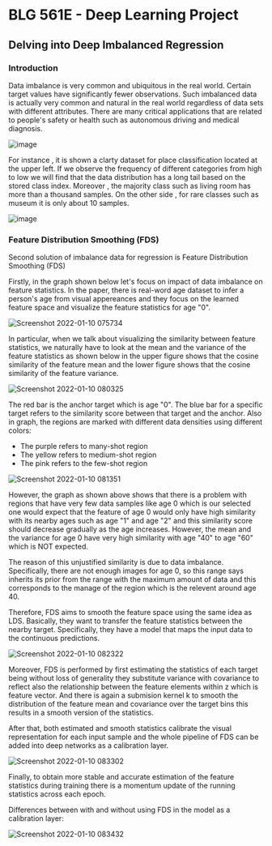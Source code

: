 # BLG 561E - Deep Learning Project
## Delving into Deep Imbalanced Regression

### Introduction

Data imbalance is very common and ubiquitous in the real world. Certain target values have significantly fewer observations. Such imbalanced data is actually very common and natural in the real world regardless of data sets with different attributes. There are many critical applications that are related to people's safety or health such as autonomous driving and medical diagnosis.

![image](https://user-images.githubusercontent.com/70148273/148697875-7ec577c4-767c-4588-8d6a-8400accbdf8c.png)

For instance , it is shown a clarty dataset for place classification located at the upper left. If we observe the frequency of different categories from high to low we will find that the data distribution has a long tail based on the stored class index. Moreover , the majority class such as living room has more than a thousand samples. On the other side , for rare classes such as museum it is only about 10 samples.

![image](https://user-images.githubusercontent.com/70148273/148698090-9acdea28-665d-4dbe-8f92-fcfa3c3b5f04.png)

### Feature Distribution Smoothing (FDS)

Second solution of imbalance data for regression is Feature Distribution Smoothing (FDS)

Firstly, in the graph shown below let's focus on impact of data imbalance on feature statistics. In the paper, there is real-word age dataset to infer a person's age from visual appereances and they focus on the learned feature space and visualize the feature statistics for age "0".

![Screenshot 2022-01-10 075734](https://user-images.githubusercontent.com/79253076/148720244-c869129f-611e-445d-a0be-592df77e053a.png)

In particular, when we talk about visualizing the similarity between feature statistics, we naturally have to look at the mean and the variance of the feature statistics as shown below in the upper figure shows that the cosine similarity of the feature mean and the lower figure shows that the cosine similarity of the feature variance.

![Screenshot 2022-01-10 080325](https://user-images.githubusercontent.com/79253076/148720477-fb7f2177-e28e-40dc-aa03-9d43ffbbfd39.png)

The red bar is the anchor target which is age "0". The blue bar for a specific target refers to the similarity score between that target and the anchor. Also in graph, the regions are marked with different data densities using different colors:

- The purple refers to many-shot region
- The yellow refers to medium-shot region
- The pink refers to the few-shot region

![Screenshot 2022-01-10 081351](https://user-images.githubusercontent.com/79253076/148721067-7f33609c-50d2-46d6-8ec6-1a7dd251c791.png)

However, the graph as shown above shows that there is a problem with regions that have very few data samples like age 0 which is our selected one would expect that the feature of age 0 would only have high similarity with its nearby ages such as age "1" and age "2" and this similarity score should decrease gradually as the age increases. However, the mean and the variance for age 0 have very high similarity with age "40" to age "60" which is NOT expected.

The reason of this unjustified similarity is due to data imbalance. Specifically, there are not enough images for age 0, so this range says inherits its prior from the range with the maximum amount of data and this corresponds to the manage of the region which is the relevent around age 40.

Therefore, FDS aims to smooth the feature space using the same idea as LDS. Basically, they want to transfer the feature statistics between the nearby target. Specifically, they have a model that maps the input data to the continuous predictions.

![Screenshot 2022-01-10 082322](https://user-images.githubusercontent.com/79253076/148721619-aa65da5c-a615-47c7-97a6-34fa0a9097da.png)

Moreover, FDS is performed by first estimating the statistics of each target being without loss of generality they substitute variance with covariance to reflect also the relationship between the feature elements within z which is feature vector. And there is again a submision kernel k to smooth the distribution of the feature mean and covariance over the target bins this results in a smooth version of the statistics.

After that, both estimated and smooth statistics calibrate the visual representation for each input sample and the whole pipeline of FDS can be added into deep networks as a calibration layer.

![Screenshot 2022-01-10 083302](https://user-images.githubusercontent.com/79253076/148722194-17e6fe54-4f4b-4163-97ee-56556e6329dd.png)

Finally, to obtain more stable and accurate estimation of the feature statistics during training there is a momentum update of the running statistics across each epoch.

Differences between with and without using FDS in the model as a calibration layer:

![Screenshot 2022-01-10 083432](https://user-images.githubusercontent.com/79253076/148722294-ec5f1a14-4bfc-4eb1-9cd4-407960dcf6ba.png)
